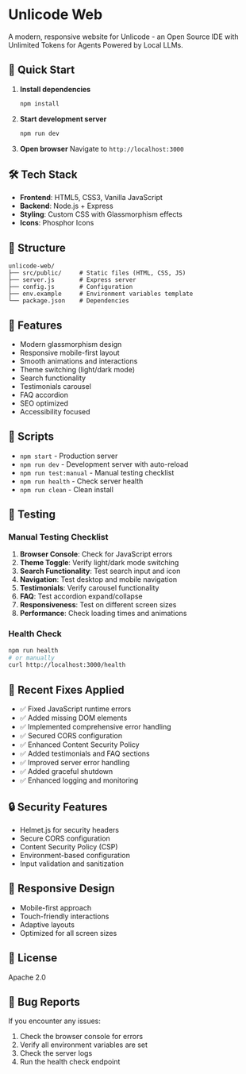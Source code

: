 # Unlicode Web

A modern, responsive website for Unlicode - an Open Source IDE with Unlimited Tokens for Agents Powered by Local LLMs.

## 🚀 Quick Start

1. **Install dependencies**
   ```bash
   npm install
   ```

2. **Start development server**
   ```bash
   npm run dev
   ```

3. **Open browser**
   Navigate to `http://localhost:3000`

## 🛠️ Tech Stack

- **Frontend**: HTML5, CSS3, Vanilla JavaScript
- **Backend**: Node.js + Express
- **Styling**: Custom CSS with Glassmorphism effects
- **Icons**: Phosphor Icons

## 📁 Structure

```
unlicode-web/
├── src/public/     # Static files (HTML, CSS, JS)
├── server.js       # Express server
├── config.js       # Configuration
├── env.example     # Environment variables template
└── package.json    # Dependencies
```

## 🎨 Features

- Modern glassmorphism design
- Responsive mobile-first layout
- Smooth animations and interactions
- Theme switching (light/dark mode)
- Search functionality
- Testimonials carousel
- FAQ accordion
- SEO optimized
- Accessibility focused

## 🔧 Scripts

- `npm start` - Production server
- `npm run dev` - Development server with auto-reload
- `npm run test:manual` - Manual testing checklist
- `npm run health` - Check server health
- `npm run clean` - Clean install

## 🧪 Testing

### Manual Testing Checklist
1. **Browser Console**: Check for JavaScript errors
2. **Theme Toggle**: Verify light/dark mode switching
3. **Search Functionality**: Test search input and icon
4. **Navigation**: Test desktop and mobile navigation
5. **Testimonials**: Verify carousel functionality
6. **FAQ**: Test accordion expand/collapse
7. **Responsiveness**: Test on different screen sizes
8. **Performance**: Check loading times and animations

### Health Check
```bash
npm run health
# or manually
curl http://localhost:3000/health
```

## 🚨 Recent Fixes Applied

- ✅ Fixed JavaScript runtime errors
- ✅ Added missing DOM elements
- ✅ Implemented comprehensive error handling
- ✅ Secured CORS configuration
- ✅ Enhanced Content Security Policy
- ✅ Added testimonials and FAQ sections
- ✅ Improved server error handling
- ✅ Added graceful shutdown
- ✅ Enhanced logging and monitoring

## 🔒 Security Features

- Helmet.js for security headers
- Secure CORS configuration
- Content Security Policy (CSP)
- Environment-based configuration
- Input validation and sanitization

## 📱 Responsive Design

- Mobile-first approach
- Touch-friendly interactions
- Adaptive layouts
- Optimized for all screen sizes

## 📄 License

Apache 2.0

## 🐛 Bug Reports

If you encounter any issues:
1. Check the browser console for errors
2. Verify all environment variables are set
3. Check the server logs
4. Run the health check endpoint
